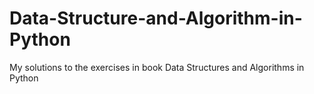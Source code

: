 Data-Structure-and-Algorithm-in-Python
======================================

My solutions to the exercises in book Data Structures and Algorithms in Python
